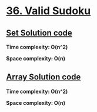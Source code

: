 # [36. Valid Sudoku](https://leetcode.com/problems/valid-sudoku)

## [Set Solution code](https://github.com/alexengrig/leetcode/blob/main/src/main/java/dev/alexengrig/leetcode/_36_valid_sudoku/SetSolution.java)

**Time complexity: O(n^2)**

**Space complexity: O(n)**

## [Array Solution code](https://github.com/alexengrig/leetcode/blob/main/src/main/java/dev/alexengrig/leetcode/_36_valid_sudoku/ArraySolution.java)

**Time complexity: O(n^2)**

**Space complexity: O(n)**
